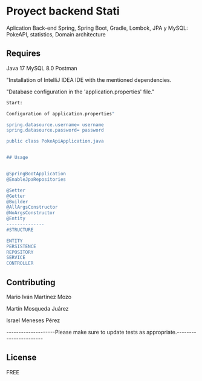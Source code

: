 # Proyect backend Stati

Aplication Back-end Spring, Spring Boot, Gradle, Lombok, JPA y MySQL:  PokeAPI, statistics, Domain architecture

## Requires

Java 17
MySQL 8.0
Postman

"Installation of IntelliJ IDEA IDE with the mentioned dependencies.

"Database configuration in the 'application.properties' file."


```bash
Start:

Configuration of application.properties"

spring.datasource.username= username
spring.datasource.password= password

public class PokeApiApplication.java


## Usage


@SpringBootApplication
@EnableJpaRepositories

@Setter
@Getter
@Builder
@AllArgsConstructor
@NoArgsConstructor
@Entity
--------------
#STRUCTURE

ENTITY
PERSISTENCE
REPOSITORY
SERVICE
CONTROLLER

```

## Contributing


Mario Iván Martínez Mozo

Martín Mosqueda Juárez

Israel Meneses Pérez


--------------------Please make sure to update tests as appropriate.-----------------------

## License

FREE

